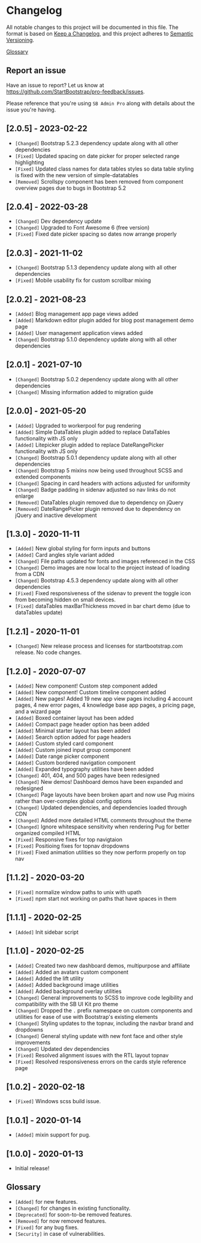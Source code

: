 # Changelog

All notable changes to this project will be documented in this file. The format is based on [Keep a Changelog](https://keepachangelog.com/en/1.0.0/),
and this project adheres to [Semantic Versioning](https://semver.org/spec/v2.0.0.html).

[Glossary](#glossary)

## Report an issue

Have an issue to report? Let us know at <https://github.com/StartBootstrap/pro-feedback/issues>.

Please reference that you're using `SB Admin Pro`
along with details about the issue you're having.

## [2.0.5] - 2023-02-22

- `[Changed]` Bootstrap 5.2.3 dependency update along with all other dependencies
- `[Fixed]` Updated spacing on date picker for proper selected range highlighting
- `[Fixed]` Updated class names for data tables styles so data table styling is fixed with the new version of simple-datatables
- `[Removed]` Scrollspy component has been removed from component overview pages due to bugs in Bootstrap 5.2

## [2.0.4] - 2022-03-28

- `[Changed]` Dev dependency update
- `[Changed]` Upgraded to Font Awesome 6 (free version)
- `[Fixed]` Fixed date picker spacing so dates now arrange properly

## [2.0.3] - 2021-11-02

- `[Changed]` Bootstrap 5.1.3 dependency update along with all other dependencies
- `[Fixed]` Mobile usability fix for custom scrollbar mixing

## [2.0.2] - 2021-08-23

- `[Added]` Blog management app page views added
- `[Added]` Markdown editor plugin added for blog post management demo page
- `[Added]` User management application views added
- `[Changed]` Bootstrap 5.1.0 dependency update along with all other dependencies

## [2.0.1] - 2021-07-10

- `[Changed]` Bootstrap 5.0.2 dependency update along with all other dependencies
- `[Changed]` Missing information added to migration guide

## [2.0.0] - 2021-05-20

- `[Added]` Upgraded to workerpool for pug rendering
- `[Added]` Simple DataTables plugin added to replace DataTables functionality with JS only
- `[Added]` Litepicker plugin added to replace DateRangePicker functionality with JS only
- `[Changed]` Bootstrap 5.0.1 dependency update along with all other dependencies
- `[Changed]` Bootstrap 5 mixins now being used throughout SCSS and extended components
- `[Changed]` Spacing in card headers with actions adjusted for uniformity
- `[Changed]` Badge padding in sidenav adjusted so nav links do not enlarge
- `[Removed]` DataTables plugin removed due to dependency on jQuery
- `[Removed]` DateRangePicker plugin removed due to dependency on jQuery and inactive development

## [1.3.0] - 2020-11-11

- `[Added]` New global styling for form inputs and buttons
- `[Added]` Card angles style variant added
- `[Changed]` File paths updated for fonts and images referenced in the CSS
- `[Changed]` Demo images are now local to the project instead of loading from a CDN
- `[Changed]` Bootstrap 4.5.3 dependency update along with all other dependencies
- `[Fixed]` Fixed responsiveness of the sidenav to prevent the toggle icon from becoming hidden
on small devices.
- `[Fixed]` dataTables maxBarThickness moved in bar chart demo (due to dataTables update)

## [1.2.1] - 2020-11-01

- `[Changed]` New release process and licenses for startbootstrap.com release. No code changes.

## [1.2.0] - 2020-07-07

- `[Added]` New component! Custom step component added
- `[Added]` New component! Custom timeline component added
- `[Added]` New pages! Added 19 new app view pages including 4 account pages, 4 new error pages, 4
knowledge base app pages, a pricing page, and a wizard page
- `[Added]` Boxed container layout has been added
- `[Added]` Compact page header option has been added
- `[Added]` Minimal starter layout has been added
- `[Added]` Search option added for page headers
- `[Added]` Custom styled card component
- `[Added]` Custom joined input group component
- `[Added]` Date range picker component
- `[Added]` Custom bordered navigation component
- `[Added]` Expanded typography utilities have been added
- `[Changed]` 401, 404, and 500 pages have been redesigned
- `[Changed]` New demos! Dashboard demos have been expanded and redesigned
- `[Changed]` Page layouts have been broken apart and now use Pug mixins rather than over-complex global
config options
- `[Changed]` Updated dependencies, and dependencies loaded through CDN
- `[Changed]` Added more detailed HTML comments throughout the theme
- `[Changed]` Ignore whitespace sensitivity when rendering Pug for better organized compiled HTML
- `[Fixed]` Responsive fixes for top navigtaion
- `[Fixed]` Positioing fixes for topnav dropdowns
- `[Fixed]` Fixed animation utilities so they now perform properly on top nav

## [1.1.2] - 2020-03-20

- `[Fixed]` normalize window paths to unix with upath
- `[Fixed]` npm start not working on paths that have spaces in them

## [1.1.1] - 2020-02-25

- `[Added]` Init sidebar script

## [1.1.0] - 2020-02-25

- `[Added]` Created two new dashboard demos, multipurpose and affiliate
- `[Added]` Added an avatars custom component
- `[Added]` Added the lift utility
- `[Added]` Added background image utilities
- `[Added]` Added background overlay utilities
- `[Changed]` General improvements to SCSS to improve code legibility and compatibility with the SB
UI Kit pro theme
- `[Changed]` Dropped the `.` prefix namespace on custom components and utilities for ease of use
with Bootstrap's existing elements
- `[Changed]` Styling updates to the topnav, including the navbar brand and dropdowns
- `[Changed]` General styling update with new font face and other style improvements
- `[Changed]` Updated dev dependencies
- `[Fixed]` Resolved alignment issues with the RTL layout topnav
- `[Fixed]` Resolved responsiveness errors on the cards style reference page

## [1.0.2] - 2020-02-18

- `[Fixed]` Windows scss build issue.

## [1.0.1] - 2020-01-14

- `[Added]` mixin support for pug.

## [1.0.0] - 2020-01-13

- Initial release!

## Glossary

- `[Added]` for new features.
- `[Changed]` for changes in existing functionality.
- `[Deprecated]` for soon-to-be removed features.
- `[Removed]` for now removed features.
- `[Fixed]` for any bug fixes.
- `[Security]` in case of vulnerabilities.
